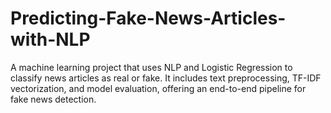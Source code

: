 # Predicting-Fake-News-Articles-with-NLP
A machine learning project that uses NLP and Logistic Regression to classify news articles as real or fake. It includes text preprocessing, TF-IDF vectorization, and model evaluation, offering an end-to-end pipeline for fake news detection.
